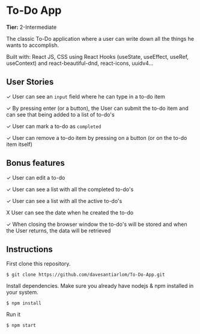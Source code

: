 # To-Do App

**Tier:** 2-Intermediate

The classic To-Do application where a user can write down all the things he wants to accomplish.

Built with: React JS, CSS using React Hooks (useState, useEffect, useRef, useContext) and react-beautiful-dnd, react-icons, uuidv4...

## User Stories

✓ User can see an `input` field where he can type in a to-do item

✓ By pressing enter (or a button), the User can submit the to-do item and can see that being added to a list of to-do's

✓ User can mark a to-do as `completed`

✓ User can remove a to-do item by pressing on a button (or on the to-do item itself)

## Bonus features

✓ User can edit a to-do

✓ User can see a list with all the completed to-do's

✓ User can see a list with all the active to-do's

X User can see the date when he created the to-do

✓ When closing the browser window the to-do's will be stored and when the User returns, the data will be retrieved

## Instructions

First clone this repository.

    $ git clone https://github.com/davesantiarlom/To-Do-App.git
Install dependencies. Make sure you already have nodejs & npm installed in your system.

    $ npm install

Run it

    $ npm start
